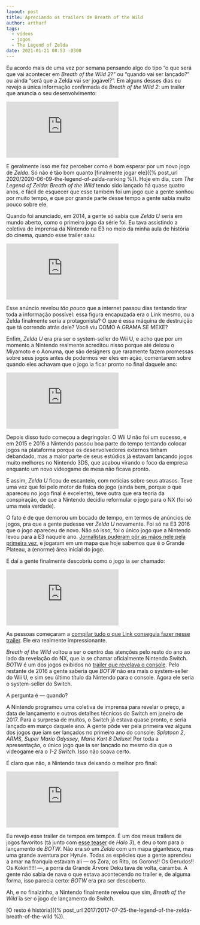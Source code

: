 ```yaml
---
layout: post
title: Apreciando os trailers de Breath of the Wild
author: arthurf
tags:
  - vídeos
  - jogos
  - The Legend of Zelda
date: 2021-01-21 08:53 -0300
---
```


Eu acordo mais de uma vez por semana pensando algo do tipo “o que será que vai acontecer em _Breath of the Wild 2_?” ou “quando vai ser lançado?” ou ainda “será que a Zelda vai ser jogável?”. Em alguns desses dias eu revejo a única informação confirmada de _Breath of the Wild 2_: um trailer que anuncia o seu desenvolvimento:

<iframe class="full-width" src="https://www.youtube.com/embed/3fr1Z07AV00" frameborder="0" allow="accelerometer; autoplay; clipboard-write; encrypted-media; gyroscope; picture-in-picture" allowfullscreen></iframe>

E geralmente isso me faz perceber como é bom esperar por um novo jogo de _Zelda_. Só não é tão bom quanto [finalmente jogar ele]({% post_url 2020/2020-06-09-the-legend-of-zelda-ranking %}). Hoje em dia, com _The Legend of Zelda: Breath of the Wild_ tendo sido lançado há quase quatro anos, é fácil de esquecer que esse também foi um jogo que a gente sonhou por muito tempo, e que por grande parte desse tempo a gente sabia muito pouco sobre ele.

Quando foi anunciado, em 2014, a gente só sabia que _Zelda U_ seria em mundo aberto, como o primeiro jogo da série foi. Eu tava assistindo a coletiva de imprensa da Nintendo na E3 no meio da minha aula de história do cinema, quando esse trailer saiu:

<iframe class="full-width" src="https://www.youtube.com/embed/XZmxvig1dXE" frameborder="0" allow="accelerometer; autoplay; clipboard-write; encrypted-media; gyroscope; picture-in-picture" allowfullscreen></iframe>

Esse anúncio revelou _tão pouco_ que a internet passou dias tentando tirar toda a informação possível: essa figura encapuzada era o Link mesmo, ou a Zelda finalmente seria a protagonista? O que é essa máquina de destruição que tá correndo atrás dele? Você viu COMO A GRAMA SE MEXE?

Enfim, _Zelda U_ era pra ser o system-seller do Wii U, e acho que por um momento a Nintendo realmente acreditou nisso porque até deixou o Miyamoto e o Aonuma, que são designers que raramente fazem promessas sobre seus jogos antes de podermos ver eles em ação, comentarem sobre quando eles achavam que o jogo ia ficar pronto no final daquele ano:

<iframe class="full-width" src="https://www.youtube.com/embed/SECWlFInyFM" frameborder="0" allow="accelerometer; autoplay; clipboard-write; encrypted-media; gyroscope; picture-in-picture" allowfullscreen></iframe>

Depois disso tudo começou a degringolar. O Wii U não foi um sucesso, e em 2015 e 2016 a Nintendo passou boa parte do tempo tentando colocar jogos na plataforma porque os desenvolvedores externos tinham debandado, mas a maior parte de seus estúdios já estavam lançando jogos muito melhores no Nintendo 3DS, que acabou virando o foco da empresa enquanto um novo videogame de mesa não ficava pronto.

E assim, _Zelda U_ ficou de escanteio, com notícias sobre seus atrasos. Teve uma vez que foi pelo motor de física do jogo (ainda bem, porque o que apareceu no jogo final é excelente), teve outra que era teoria da conspiração, de que a Nintendo decidiu reformular o jogo para o NX (foi só uma meia verdade).

O fato é de que demorou um bocado de tempo, em termos de anúncios de jogos, pra que a gente pudesse ver _Zelda U_ novamente. Foi só na E3 2016 que o jogo apareceu de novo. Não só isso, foi o único jogo que a Nintendo levou para a E3 naquele ano. [Jornalistas puderam pôr as mãos nele pela primeira vez](https://kotaku.com/hands-on-with-the-legend-of-zelda-breath-of-the-wild-1781969632), e jogaram em um mapa que hoje sabemos que é o Grande Plateau, a (enorme) área inicial do jogo.

E daí a gente finalmente descobriu como o jogo ia ser chamado:

<iframe class="full-width" src="https://www.youtube.com/embed/1rPxiXXxftE" frameborder="0" allow="accelerometer; autoplay; clipboard-write; encrypted-media; gyroscope; picture-in-picture" allowfullscreen></iframe>

As pessoas começaram a [compilar tudo o que Link conseguia fazer nesse trailer](https://kotaku.com/everything-we-know-about-the-new-zelda-breath-of-the-w-1781959054). Ele era realmente impressionante.

_Breath of the Wild_ voltou a ser o centro das atenções pelo resto do ano ao lado da revelação do NX, que ia se chamar oficialmente Nintendo Switch. _BOTW_ é um dos jogos exibidos no [trailer que revelava o console](https://youtu.be/iS-1tDfLxRQ). Pelo restante de 2016 a gente saberia que _BOTW_ não era mais o system-seller do Wii U, e sim seu último título da Nintendo para o console. Agora ele seria o system-seller do Switch.

A pergunta é — quando?

A Nintendo programou uma coletiva de imprensa para revelar o preço, a data de lançamento e outros detalhes técnicos do Switch em janeiro de 2017. Para a surpresa de muitos, o Switch já estava quase pronto, e seria lançado em março daquele ano. A gente pôde ver pela primeira vez alguns dos jogos que iam ser lançados no primeiro ano do console: _Splatoon 2_, _ARMS_, _Super Mario Odyssey_, _Mario Kart 8 Deluxe_! Por toda a apresentação, o único jogo que ia ser lançado no mesmo dia que o videogame era o _1-2 Switch_. Isso não soava certo.

É claro que não, a Nintendo tava deixando o melhor pro final:

<iframe class="full-width" src="https://www.youtube.com/embed/zw47_q9wbBE" frameborder="0" allow="accelerometer; autoplay; clipboard-write; encrypted-media; gyroscope; picture-in-picture" allowfullscreen></iframe>

Eu revejo esse trailer de tempos em tempos. É um dos meus trailers de jogos favoritos (tá junto com [esse teaser](https://youtu.be/T9Ezd2FqxAU) de _Halo 3_), e deu o tom para o lançamento de _BOTW_. Não era só um _Zelda_ com um mapa gigantesco, mas uma grande aventura por Hyrule. Todas as espécies que a gente aprendeu a amar na franquia estavam ali — os Zora, os Rito, os Gorons!! Os Gerudos!! Os Kokiri!!!!! —, a porra da Grande Árvore Deku tava de volta, caramba. A gente não sabia de nava o que estava acontecendo no trailer e, de alguma forma, isso parecia certo: _BOTW_ era pra ser descoberto.

Ah, e no finalzinho, a Nintendo finalmente revelou que sim, _Breath of the Wild_ ia ser o jogo de lançamento do Switch.

[O resto é história]({% post_url 2017/2017-07-25-the-legend-of-the-zelda-breath-of-the-wild %}).

